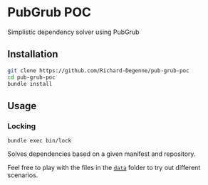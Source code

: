# PubGrub POC

Simplistic dependency solver using PubGrub

## Installation

```sh
git clone https://github.com/Richard-Degenne/pub-grub-poc
cd pub-grub-poc
bundle install
```

## Usage

### Locking

    bundle exec bin/lock

Solves dependencies based on a given manifest and repository.

Feel free to play with the files in the [`data`](data/) folder to try out
different scenarios.

